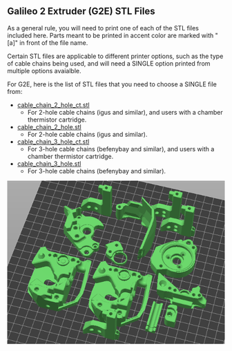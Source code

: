 ## Galileo 2 Extruder (G2E) STL Files

As a general rule, you will need to print one of each of the STL files included here.  Parts meant to be printed in accent color are marked with "[a]" in front of the file name.

Certain STL files are applicable to different printer options, such as the type of cable chains being used, and will need a SINGLE option printed from multiple options avaialble.

For G2E, here is the list of STL files that you need to choose a SINGLE file from:
* <ins>cable_chain_2_hole_ct.stl</ins>
 	* For 2-hole cable chains (igus and similar), and users with a chamber thermistor cartridge.
* <ins>cable_chain_2_hole.stl</ins>
 	* For 2-hole cable chains (igus and similar).
* <ins>cable_chain_3_hole_ct.stl</ins>
 	* For 3-hole cable chains (befenybay and similar), and users with a chamber thermistor cartridge.
* <ins>cable_chain_3_hole.stl</ins>
	* For 3-hole cable chains (befenybay and similar).

![Image](../../images/g2eplate.png)